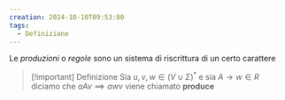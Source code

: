 ```yaml
---
creation: 2024-10-10T09:53:00
tags:
  - Definizione
---
```

Le *produzioni* o *regole* sono un sistema di riscrittura di un certo carattere

>[!important] Definizione
>Sia $u,v,w \in (V \cup \Sigma)^*$ e sia $A \to w\in R$ diciamo che $aAv \implies awv$ viene chiamato **produce**

